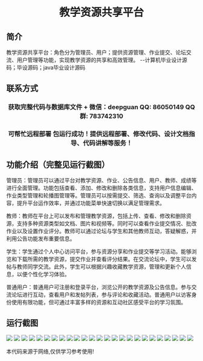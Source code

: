 <p><h1 align="center">教学资源共享平台</h1></p>

## 简介
教学资源共享平台：角色分为管理员、用户；提供资源管理、作业提交、论坛交流、用户管理等功能，实现教学资源的共享和高效管理。    --计算机毕业设计源码；毕设源码；java毕业设计源码


## 联系方式
<p><h3 align="center">获取完整代码与数据库文件 + 微信：deepguan QQ: 86050149 QQ群: 783742310</h3></p>
<p><h3 align="center">可帮忙远程部署 包运行成功！提供远程部署、修改代码、设计文档指导、代码讲解等服务！</h3></p>

## 功能介绍（完整见运行截图）
管理员：管理员可以通过平台对教学资源、作业、公告信息、用户、教师、成绩等进行全面管理。功能包括查看、添加、修改和删除各类信息，支持用户信息编辑、作业类型管理和轮播图管理等。管理员可以按需提交、筛选、查询以及调整平台内容，提升平台运作效率，并通过功能菜单快速切换以满足管理需求。

教师：教师在平台上可以发布和管理教学资源，包括上传、查看、修改和删除资源，支持多种资源类型如文档、图片和视频等。同时可以查看作业提交情况、批改作业以及设置作业评分。教师可以通过论坛与学生和其他教师互动，答疑解惑，并利用公告功能发布重要信息。

学生：学生通过个人中心访问平台，参与资源分享和作业提交等学习活动。能够浏览和下载所需的教学资源，提交作业并查看评分结果。在交流论坛中，学生可以发帖与教师同学交流。此外，学生可以根据兴趣收藏教学资源，管理和更新个人信息，以便个性化学习体验。

普通用户：普通用户可注册和登录平台，浏览公开的教学资源及公告信息。参与交流论坛进行互动，查看用户和发帖列表，参与评论和收藏活动。普通用户以访客身份使用有限功能，但可通过丰富多样的资源和互动社区感受平台的学习氛围。


## 运行截图
![](https://bs-1329754181.cos.ap-shanghai.myqcloud.com/spring/TeachingResourceSharingPlatform/img/001.jpg)
![](https://bs-1329754181.cos.ap-shanghai.myqcloud.com/spring/TeachingResourceSharingPlatform/img/002.jpg)
![](https://bs-1329754181.cos.ap-shanghai.myqcloud.com/spring/TeachingResourceSharingPlatform/img/003.jpg)
![](https://bs-1329754181.cos.ap-shanghai.myqcloud.com/spring/TeachingResourceSharingPlatform/img/004.jpg)
![](https://bs-1329754181.cos.ap-shanghai.myqcloud.com/spring/TeachingResourceSharingPlatform/img/005.jpg)
![](https://bs-1329754181.cos.ap-shanghai.myqcloud.com/spring/TeachingResourceSharingPlatform/img/006.jpg)
![](https://bs-1329754181.cos.ap-shanghai.myqcloud.com/spring/TeachingResourceSharingPlatform/img/007.jpg)
![](https://bs-1329754181.cos.ap-shanghai.myqcloud.com/spring/TeachingResourceSharingPlatform/img/008.jpg)
![](https://bs-1329754181.cos.ap-shanghai.myqcloud.com/spring/TeachingResourceSharingPlatform/img/009.jpg)
![](https://bs-1329754181.cos.ap-shanghai.myqcloud.com/spring/TeachingResourceSharingPlatform/img/010.jpg)
![](https://bs-1329754181.cos.ap-shanghai.myqcloud.com/spring/TeachingResourceSharingPlatform/img/011.jpg)
![](https://bs-1329754181.cos.ap-shanghai.myqcloud.com/spring/TeachingResourceSharingPlatform/img/012.jpg)
![](https://bs-1329754181.cos.ap-shanghai.myqcloud.com/spring/TeachingResourceSharingPlatform/img/013.jpg)
![](https://bs-1329754181.cos.ap-shanghai.myqcloud.com/spring/TeachingResourceSharingPlatform/img/014.jpg)
![](https://bs-1329754181.cos.ap-shanghai.myqcloud.com/spring/TeachingResourceSharingPlatform/img/015.jpg)
![](https://bs-1329754181.cos.ap-shanghai.myqcloud.com/spring/TeachingResourceSharingPlatform/img/016.jpg)
![](https://bs-1329754181.cos.ap-shanghai.myqcloud.com/spring/TeachingResourceSharingPlatform/img/017.jpg)
![](https://bs-1329754181.cos.ap-shanghai.myqcloud.com/spring/TeachingResourceSharingPlatform/img/018.jpg)
![](https://bs-1329754181.cos.ap-shanghai.myqcloud.com/spring/TeachingResourceSharingPlatform/img/019.jpg)
![](https://bs-1329754181.cos.ap-shanghai.myqcloud.com/spring/TeachingResourceSharingPlatform/img/020.jpg)
![](https://bs-1329754181.cos.ap-shanghai.myqcloud.com/spring/TeachingResourceSharingPlatform/img/021.jpg)
![](https://bs-1329754181.cos.ap-shanghai.myqcloud.com/spring/TeachingResourceSharingPlatform/img/022.jpg)
![](https://bs-1329754181.cos.ap-shanghai.myqcloud.com/spring/TeachingResourceSharingPlatform/img/023.jpg)
![](https://bs-1329754181.cos.ap-shanghai.myqcloud.com/spring/TeachingResourceSharingPlatform/img/024.jpg)
![](https://bs-1329754181.cos.ap-shanghai.myqcloud.com/spring/TeachingResourceSharingPlatform/img/025.jpg)

<p>本代码来源于网络,仅供学习参考使用!</p>
